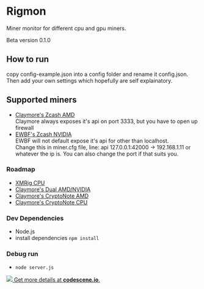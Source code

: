 # Rigmon

Miner monitor for different cpu and gpu miners.

Beta version 0.1.0

## How to run
copy config-example.json into a config folder and rename it config.json. Then add your own settings which hopefully are self explainatory.

## Supported miners
- [Claymore's Zcash AMD](https://bitcointalk.org/index.php?topic=1670733.0)  
Claymore always exposes it's api on port 3333, but you have to open up firewall
- [EWBF's Zcash NVIDIA](https://bitcointalk.org/index.php?topic=1707546.0)  
EWBF will not default expose it's api for other than localhost.  
Change this in miner.cfg file, line: api 127.0.0.1:42000 -> 192.168.1.11 or whatever the ip is. You can also change the port if that suits you.
### Roadmap
- [XMRig CPU](https://github.com/xmrig/xmrig)
- [Claymore's Dual AMD/NVIDIA](https://bitcointalk.org/index.php?topic=1433925.0)
- [Claymore's CryptoNote AMD](https://bitcointalk.org/index.php?topic=638915.0)
- [Claymore's CryptoNote CPU](https://bitcointalk.org/index.php?topic=647251.0)
### Dev Dependencies
- Node.js
- install dependencies `npm install`  
### Debug run
- `node server.js`

[![](https://codescene.io/projects/1987/status.svg) Get more details at **codescene.io**.](https://codescene.io/projects/1987/jobs/latest-successful/results)

